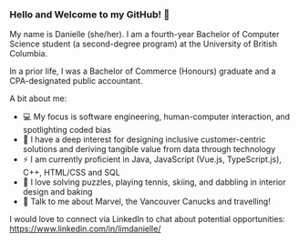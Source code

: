 ### Hello and Welcome to my GitHub! 👋

<!--
**itsdaniii/itsdaniii** is a ✨ _special_ ✨ repository because its `README.md` (this file) appears on your GitHub profile.

Here are some ideas to get you started:

- 🔭 I’m currently working on ...
- 🌱 I’m currently learning ...
- 👯 I’m looking to collaborate on ...
- 🤔 I’m looking for help with ...
- 💬 Ask me about ...
- 📫 How to reach me: ...
- 😄 Pronouns: ...
- ⚡ Fun fact: ...
- :jigsaw: I get excited about solving logic problems, crossover episodes
- :world_map: I hope my next travel destination will be: Spain

emoji reference sheet: https://github.com/ikatyang/emoji-cheat-sheet/blob/master/README.md
-->

My name is Danielle (she/her). I am a fourth-year Bachelor of Computer Science student (a second-degree program) at the University of British Columbia. 

In a prior life, I was a Bachelor of Commerce (Honours) graduate and a CPA-designated public accountant.

A bit about me:

- :computer: My focus is software engineering, human-computer interaction, and spotlighting coded bias
- :dart: I have a deep interest for designing inclusive customer-centric solutions and deriving tangible value from data through technology
- :zap: I am currently proficient in Java, JavaScript (Vue.js, TypeScript.js), C++, HTML/CSS and SQL
- :jigsaw: I love solving puzzles, playing tennis, skiing, and dabbling in interior design and baking
- :speech_balloon: Talk to me about Marvel, the Vancouver Canucks and travelling!

I would love to connect via LinkedIn to chat about potential opportunities: https://www.linkedin.com/in/limdanielle/
